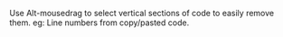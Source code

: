 ﻿Use Alt-mousedrag to select vertical sections of code to easily remove them. eg: Line numbers from copy/pasted code.